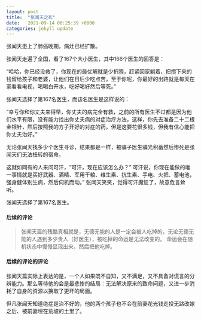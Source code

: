 ```yaml
---
layout: post
title:  "张闻天之死"
date:   2021-09-14 00:25:39 +0000
categories: jekyll update
---
```

张闻天患上了肺癌晚期，病灶已经扩散。

张闻天走遍了全国，看了167个大小医生，其中166个医生的回答是：

“哈哈，你已经没救了，你现在的最优解就是少折腾，赶紧回家躺着，把攒下来的钱留给孩子和老婆，让他们在日后少吃点苦，至于你呢，你最好的出路就是每天在家看看电视，喝喝白开水，吃好喝好然后等死。”

张闻天选择了第167名医生，而该名医生是这样说的：

“幸亏你和你丈夫来得早，你丈夫的病完全有救，之前的所有医生不过都是因为他们水平有限，没有能力找出你丈夫病的对症治疗方法，这样，你先去准备二十二根金银针，然后按照我的方子开好的对症的药，但是这要花很多钱，但我有信心能把你丈夫治好。”

无论张闻天找多少个医生寻诊，结果都是一样，被骗子医生骗光积蓄然后惨死是张闻天们无法扭转的宿命。

这就如同有的人来问可汗，“可汗，现在应该怎么办？”
可汗说，你现在能做的唯一事情就是买好武器、酒精、军用干粮、维生素、抗生素、手电、火把、蓄电池，强身健体别生病，然后伺机而动。”
张闻天笑笑，觉得可汗魔怔了，故意危言耸听。

张闻天选择了第167名医生。

#### 后续的评论

> 张闻天篇的残酷真相就是，无德无能的人是一定会被人吃掉的，无论无德无能的人遇到多少贵人（好医生），被吃掉的命运是无法改变的。 命运会在随机状态中慢慢显现出来，然后把他吃掉。

#### 后续的评论的评论

张闻天篇实际上表达的是，一个人如果既不自知，又不满足，又不具备对谎言的分辨能力。那么等待他的会是最悲惨的结局：无法解决原来的致命问题，又进一步消耗了自身的资源以换取了更坏的局面。

但凡张闻天知道绝症是治不好的，他的两个孩子也不会在前妻花光钱走投无路改嫁之后、被前妻埋在荒坡的土里了。